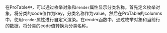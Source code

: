 在ProTable中，可以通过枚举对象和`render`属性显示分类名称。首先定义枚举对象，将分类的code值作为key，分类名称作为value。然后在ProTable的columns中，使用`render`属性进行自定义渲染。在render函数中，通过枚举对象和当前行的数据，将分类的code值转换为分类名称。
